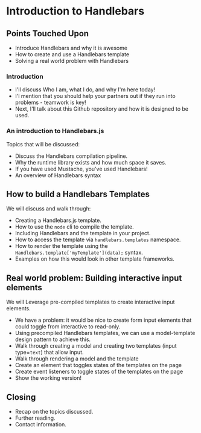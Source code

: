 # Introduction to Handlebars

## Points Touched Upon
- Introduce Handlebars and why it is awesome
- How to create and use a Handlebars template
- Solving a real world problem with Handlebars

### Introduction
  - I'll discuss Who I am, what I do, and why I'm here today!
  - I'l mention that you should help your partners out if they run into problems - teamwork is key!
  - Next, I'll talk about this Github repository and how it is designed to be used.

### An introduction to Handlebars.js
Topics that will be discussed:
  - Discuss the Handlebars compilation pipeline.
  - Why the runtime library exists and how much space it saves.
  - If you have used Mustache, you've used Handlebars!
  - An overview of Handlebars syntax
    
## How to build a Handlebars Templates
We will discuss and walk through:
- Creating a Handlebars.js template.
- How to use the `node` cli to compile the template.
- Including Handlebars and the template in your project.
- How to access the template via `handlebars.templates` namespace.
- How to render the template using the `Handlebars.template['myTemplate'](data);` syntax.
- Examples on how this would look in other template frameworks.

## Real world problem: Building interactive input elements
We will Leverage pre-compiled templates to create interactive input elements.
- We have a problem: it would be nice to create form input elements that could toggle from interactive to read-only.
- Using precompiled Handlebars templates, we can use a model-template design pattern to achieve this.
- Walk through creating a model and creating two templates (input type=`text`) that allow input. 
- Walk through rendering a model and the template
- Create an element that toggles states of the templates on the page
- Create event listeners to toggle states of the templates on the page
- Show the working version!

## Closing
- Recap on the topics discussed.
- Further reading.
- Contact information.
